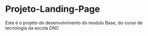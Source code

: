 # Projeto-Landing-Page
Este é o projeto de desenvolvimento do modulo Base, do curso de tecnologia da escola DNC
